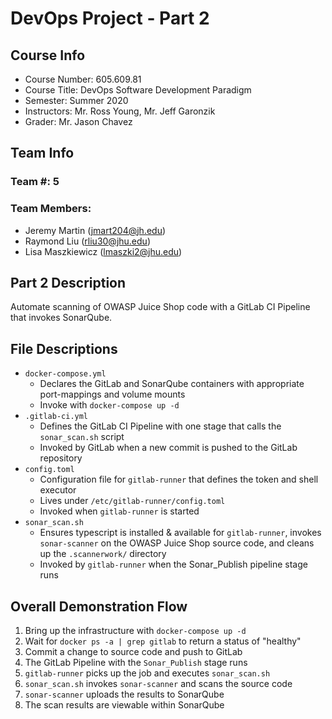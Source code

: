 # DevOps Project - Part 2

## Course Info

- Course Number: 605.609.81 
- Course Title: DevOps Software Development Paradigm
- Semester: Summer 2020
- Instructors: Mr. Ross Young, Mr. Jeff Garonzik
- Grader: Mr. Jason Chavez


## Team Info

### Team #: 5

### Team Members:

- Jeremy Martin (jmart204@jh.edu)
- Raymond Liu (rliu30@jhu.edu)
- Lisa Maszkiewicz (lmaszki2@jhu.edu)

## Part 2 Description

Automate scanning of OWASP Juice Shop code with a GitLab CI Pipeline that invokes SonarQube.

## File Descriptions

- `docker-compose.yml`
    - Declares the GitLab and SonarQube containers with appropriate port-mappings and volume mounts
    - Invoke with `docker-compose up -d`
- `.gitlab-ci.yml`
    - Defines the GitLab CI Pipeline with one stage that calls the `sonar_scan.sh` script
    - Invoked by GitLab when a new commit is pushed to the GitLab repository
- `config.toml`
    - Configuration file for `gitlab-runner` that defines the token and shell executor
    - Lives under `/etc/gitlab-runner/config.toml`
    - Invoked when `gitlab-runner` is started
- `sonar_scan.sh`
    - Ensures typescript is installed & available for `gitlab-runner`, invokes `sonar-scanner` on the OWASP Juice Shop source code, and cleans up the `.scannerwork/` directory
    - Invoked by `gitlab-runner` when the Sonar_Publish pipeline stage runs

## Overall Demonstration Flow

1. Bring up the infrastructure with `docker-compose up -d`
1. Wait for `docker ps -a | grep gitlab` to return a status of "healthy"
1. Commit a change to source code and push to GitLab
1. The GitLab Pipeline with the `Sonar_Publish` stage runs
1. `gitlab-runner` picks up the job and executes `sonar_scan.sh`
1. `sonar_scan.sh` invokes `sonar-scanner` and scans the source code
1. `sonar-scanner` uploads the results to SonarQube
1. The scan results are viewable within SonarQube